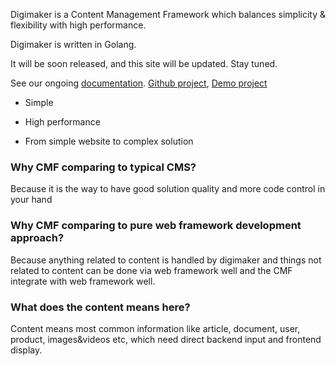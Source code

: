 

Digimaker is a Content Management Framework which balances simplicity & flexibility with high performance. 

Digimaker is written in Golang.

It will be soon released, and this site will be updated. Stay tuned.

See our ongoing [documentation](https://digimaker.org/doc). [Github project](https://github.com/digimakergo/digimaker), [Demo project](https://github.com/digimakergo/dmdemo)

- Simple

- High performance

- From simple website to complex solution


### Why CMF comparing to typical CMS?
Because it is the way to have good solution quality and more code control in your hand


### Why CMF comparing to pure web framework development approach?
Because anything related to content is handled by digimaker and things not related to content can be done via web framework well and the CMF integrate with web framework well.

### What does the content means here?
Content means most common information like article, document, user, product, images&videos etc, which need direct backend input and frontend display.
